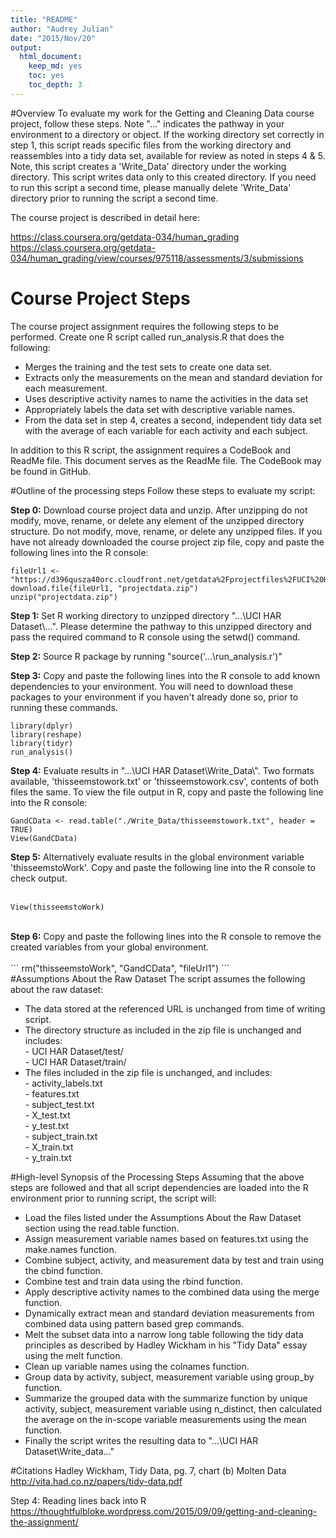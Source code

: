 ```yaml
---
title: "README"
author: "Audrey Julian"
date: "2015/Nov/20"
output:
  html_document:
    keep_md: yes
    toc: yes
    toc_depth: 3
---
```


#Overview
To evaluate my work for the Getting and Cleaning Data course project, follow
these steps. Note "..." indicates the pathway in your environment to a directory
or object. If the working directory set correctly in step 1, this script reads
specific files from the working directory and reassembles into a tidy data set,
available for review as noted in steps 4 & 5. Note, this script creates a 
'Write_Data' directory under the working directory. This script writes data only
to this created directory. If you need to run this script a second time, please
manually delete 'Write_Data' directory prior to running the script a second
time.

The course project is described in detail here:

https://class.coursera.org/getdata-034/human_grading<BR>
https://class.coursera.org/getdata-034/human_grading/view/courses/975118/assessments/3/submissions<BR>

# Course Project Steps
The course project assignment requires the following steps to be performed. 
Create one R script called run_analysis.R that does the following:

- Merges the training and the test sets to create one data set.
- Extracts only the measurements on the mean and standard deviation for each 
measurement. 
- Uses descriptive activity names to name the activities in the data set
- Appropriately labels the data set with descriptive variable names. 
- From the data set in step 4, creates a second, independent tidy data set with
the average of each variable for each activity and each subject.

In addition to this R script, the assignment requires a CodeBook and ReadMe 
file. This document serves as the ReadMe file. The CodeBook may be found in
GitHub.

#Outline of the processing steps
Follow these steps to evaluate my script:

<b>Step 0:</b> Download course project data and unzip. After unzipping do not 
        modify, move, rename, or delete any element of the unzipped directory 
        structure. Do not modify, move, rename, or delete any unzipped files. If
        you have not already downloaded the course project zip file, copy and 
        paste the following lines into the R console:
        
```
fileUrl1 <- "https://d396qusza40orc.cloudfront.net/getdata%2Fprojectfiles%2FUCI%20HAR%20Dataset.zip"
download.file(fileUrl1, "projectdata.zip")
unzip("projectdata.zip")
```

<b>Step 1:</b> Set R working directory to unzipped directory 
        "...\\UCI HAR Dataset\\...". Please determine the pathway to this 
        unzipped directory and pass the required command to R console using the
        setwd() command.

<b>Step 2:</b> Source R package by running "source('...\\run_analysis.r')"

<b>Step 3:</b> Copy and paste the following lines into the R console to add 
        known dependencies to your environment. You will need to download these
        packages to your environment if you haven't already done so, prior to 
        running these commands.

```        
library(dplyr)
library(reshape)
library(tidyr)
run_analysis()
```



<b>Step 4:</b> Evaluate results in "...\\UCI HAR Dataset\\Write_Data\\". Two 
        formats available, 'thisseemstowork.txt' or 'thisseemstowork.csv', 
        contents of both files the same. To view the file output in R, copy and 
        paste the following line into the R console:

```
GandCData <- read.table("./Write_Data/thisseemstowork.txt", header = TRUE)
View(GandCData)
```

<b>Step 5:</b> Alternatively evaluate results in the global environment variable
        'thisseemstoWork'. Copy and paste the following line into the R console
        to check output.<BR>
<BR>
```
View(thisseemstoWork)
```
<BR>
<b>Step 6:</b> Copy and paste the following lines into the R console to remove
        the created variables from your global environment.<BR>
<BR>
```
rm("thisseemstoWork", "GandCData", "fileUrl1")
```
<BR>
#Assumptions About the Raw Dataset
The script assumes the following about the raw dataset:

- The data stored at the referenced URL is unchanged from time of writing script.
- The directory structure as included in the zip file is unchanged and includes:<BR>
        - UCI HAR Dataset/test/<BR>
        - UCI HAR Dataset/train/<BR>
- The files included in the zip file is unchanged, and includes:<BR>
        - activity_labels.txt<BR>
        - features.txt<BR>
        - subject_test.txt<BR>
        - X_test.txt<BR>
        - y_test.txt<BR>
        - subject_train.txt<BR>
        - X_train.txt<BR>
        - y_train.txt<BR>

#High-level Synopsis of the Processing Steps
Assuming that the above steps are followed and that all script dependencies are
loaded into the R environment prior to running script, the script will:

- Load the files listed under the Assumptions About the Raw Dataset section
using the read.table function.
- Assign measurement variable names based on features.txt using the make.names
function.
- Combine subject, activity, and measurement data by test and train using the 
cbind function.
- Combine test and train data using the rbind function.
- Apply descriptive activity names to the combined data using the merge 
function.
- Dynamically extract mean and standard deviation measurements from combined
data using pattern based grep commands.
- Melt the subset data into a narrow long table following the tidy data
principles as described by Hadley Wickham in his "Tidy Data" essay using the melt
function.
- Clean up variable names using the colnames function.
- Group data by activity, subject, measurement variable using group_by 
function.
- Summarize the grouped data with the summarize function by unique activity, 
subject, measurement variable using n_distinct, then calculated the average on 
the in-scope variable measurements using the mean function.
- Finally the script writes the resulting data to 
"...\\UCI HAR Dataset\\Write_data..."

#Citations
Hadley Wickham, Tidy Data, pg. 7, chart (b) Molten Data<BR>
http://vita.had.co.nz/papers/tidy-data.pdf<BR>

Step 4: Reading lines back into R<BR>
https://thoughtfulbloke.wordpress.com/2015/09/09/getting-and-cleaning-the-assignment/